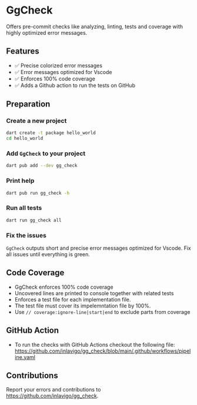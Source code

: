 # GgCheck

Offers pre-commit checks like analyzing, linting, tests and coverage
with highly optimized error messages.

## Features

- ✅ Precise colorized error messages
- ✅ Error messages optimized for Vscode
- ✅ Enforces 100% code coverage
- ✅ Adds a Github action to run the tests on GitHub

## Preparation

### Create a new project

```bash
dart create -t package hello_world
cd hello_world
```

### Add `GgCheck` to your project

```bash
dart pub add --dev gg_check
```

### Print help

```bash
dart pub run gg_check -h
```

### Run all tests

```bash
dart run gg_check all
```

### Fix the issues

`GgCheck` outputs short and precise error messages optimized for Vscode.
Fix all issues until everything is green.

## Code Coverage

- GgCheck enforces 100% code coverage
- Uncovered lines are printed to console together with related tests
- Enforces a test file for each implementation file.
- The test file must cover its impelemntation file by 100%.
- Use `// coverage:ignore-line|start|end` to exclude parts from coverage

## GitHub Action

- To run the checks with GitHub Actions checkout the following file:
  <https://github.com/inlavigo/gg_check/blob/main/.github/workflows/pipeline.yaml>

## Contributions

Report your errors and contributions to <https://github.com/inlavigo/gg_check>.
